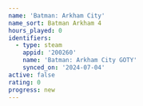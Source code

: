 ```yaml
---
name: 'Batman: Arkham City'
name_sort: Batman Arkham 4
hours_played: 0
identifiers:
  - type: steam
    appid: '200260'
    name: 'Batman: Arkham City GOTY'
    synced_on: '2024-07-04'
active: false
rating: 0
progress: new
---
```


